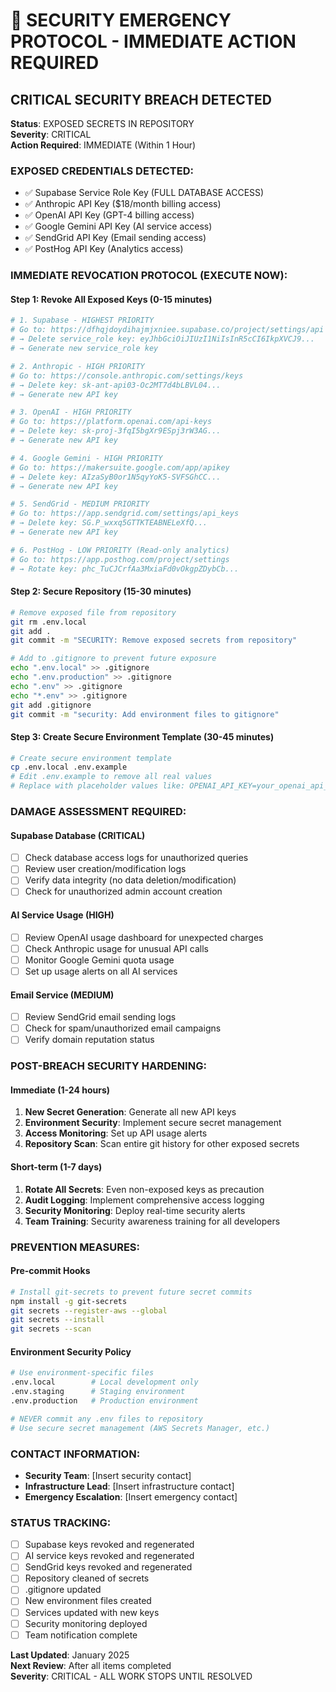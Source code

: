 # 🚨 SECURITY EMERGENCY PROTOCOL - IMMEDIATE ACTION REQUIRED

## CRITICAL SECURITY BREACH DETECTED

**Status**: EXPOSED SECRETS IN REPOSITORY  
**Severity**: CRITICAL  
**Action Required**: IMMEDIATE (Within 1 Hour)

### EXPOSED CREDENTIALS DETECTED:
- ✅ Supabase Service Role Key (FULL DATABASE ACCESS)
- ✅ Anthropic API Key ($18/month billing access)
- ✅ OpenAI API Key (GPT-4 billing access)
- ✅ Google Gemini API Key (AI service access)
- ✅ SendGrid API Key (Email sending access)
- ✅ PostHog API Key (Analytics access)

### IMMEDIATE REVOCATION PROTOCOL (EXECUTE NOW):

#### Step 1: Revoke All Exposed Keys (0-15 minutes)
```bash
# 1. Supabase - HIGHEST PRIORITY
# Go to: https://dfhqjdoydihajmjxniee.supabase.co/project/settings/api
# → Delete service_role key: eyJhbGciOiJIUzI1NiIsInR5cCI6IkpXVCJ9...
# → Generate new service_role key

# 2. Anthropic - HIGH PRIORITY  
# Go to: https://console.anthropic.com/settings/keys
# → Delete key: sk-ant-api03-Oc2MT7d4bLBVL04...
# → Generate new API key

# 3. OpenAI - HIGH PRIORITY
# Go to: https://platform.openai.com/api-keys  
# → Delete key: sk-proj-3fqI5bgXr9ESpj3rW3AG...
# → Generate new API key

# 4. Google Gemini - HIGH PRIORITY
# Go to: https://makersuite.google.com/app/apikey
# → Delete key: AIzaSyB0or1N5qyYoK5-SVFSGhCC...
# → Generate new API key

# 5. SendGrid - MEDIUM PRIORITY
# Go to: https://app.sendgrid.com/settings/api_keys
# → Delete key: SG.P_wxxq5GTTKTEABNELeXfQ...
# → Generate new API key

# 6. PostHog - LOW PRIORITY (Read-only analytics)
# Go to: https://app.posthog.com/project/settings
# → Rotate key: phc_TuCJCrfAa3MxiaFd0vOkgpZDybCb...
```

#### Step 2: Secure Repository (15-30 minutes)
```bash
# Remove exposed file from repository
git rm .env.local
git add .
git commit -m "SECURITY: Remove exposed secrets from repository"

# Add to .gitignore to prevent future exposure
echo ".env.local" >> .gitignore
echo ".env.production" >> .gitignore  
echo ".env" >> .gitignore
echo "*.env" >> .gitignore
git add .gitignore
git commit -m "security: Add environment files to gitignore"
```

#### Step 3: Create Secure Environment Template (30-45 minutes)
```bash
# Create secure environment template
cp .env.local .env.example
# Edit .env.example to remove all real values
# Replace with placeholder values like: OPENAI_API_KEY=your_openai_api_key_here
```

### DAMAGE ASSESSMENT REQUIRED:

#### Supabase Database (CRITICAL)
- [ ] Check database access logs for unauthorized queries
- [ ] Review user creation/modification logs  
- [ ] Verify data integrity (no data deletion/modification)
- [ ] Check for unauthorized admin account creation

#### AI Service Usage (HIGH)
- [ ] Review OpenAI usage dashboard for unexpected charges
- [ ] Check Anthropic usage for unusual API calls
- [ ] Monitor Google Gemini quota usage
- [ ] Set up usage alerts on all AI services

#### Email Service (MEDIUM)
- [ ] Review SendGrid email sending logs
- [ ] Check for spam/unauthorized email campaigns
- [ ] Verify domain reputation status

### POST-BREACH SECURITY HARDENING:

#### Immediate (1-24 hours)
1. **New Secret Generation**: Generate all new API keys
2. **Environment Security**: Implement secure secret management
3. **Access Monitoring**: Set up API usage alerts
4. **Repository Scan**: Scan entire git history for other exposed secrets

#### Short-term (1-7 days)  
1. **Rotate All Secrets**: Even non-exposed keys as precaution
2. **Audit Logging**: Implement comprehensive access logging
3. **Security Monitoring**: Deploy real-time security alerts
4. **Team Training**: Security awareness training for all developers

### PREVENTION MEASURES:

#### Pre-commit Hooks
```bash
# Install git-secrets to prevent future secret commits
npm install -g git-secrets
git secrets --register-aws --global
git secrets --install
git secrets --scan
```

#### Environment Security Policy
```bash
# Use environment-specific files
.env.local        # Local development only
.env.staging      # Staging environment  
.env.production   # Production environment

# NEVER commit any .env files to repository
# Use secure secret management (AWS Secrets Manager, etc.)
```

### CONTACT INFORMATION:
- **Security Team**: [Insert security contact]
- **Infrastructure Lead**: [Insert infrastructure contact] 
- **Emergency Escalation**: [Insert emergency contact]

### STATUS TRACKING:
- [ ] Supabase keys revoked and regenerated
- [ ] AI service keys revoked and regenerated  
- [ ] SendGrid keys revoked and regenerated
- [ ] Repository cleaned of secrets
- [ ] .gitignore updated
- [ ] New environment files created
- [ ] Services updated with new keys
- [ ] Security monitoring deployed
- [ ] Team notification complete

**Last Updated**: January 2025  
**Next Review**: After all items completed  
**Severity**: CRITICAL - ALL WORK STOPS UNTIL RESOLVED